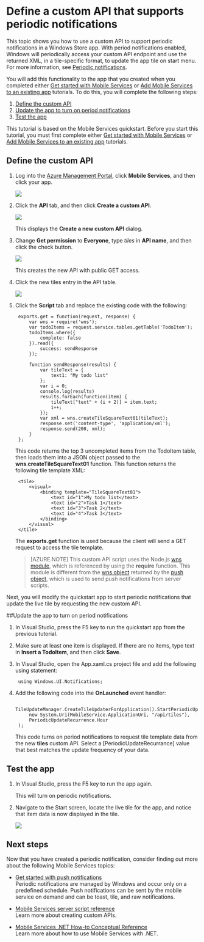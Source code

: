 <properties 
	pageTitle="Define a custom API that supports pull notifications - Azure Mobile Services" 
	description="Learn how to Define a custom API that supports periodic notifications in Windows Store apps that use Azure Mobile Services." 
	services="mobile-services" 
	documentationCenter="windows" 
	authors="ggailey777" 
	manager="dwrede" 
	editor=""/>

<tags 
	ms.service="mobile-services" 
	ms.workload="mobile" 
	ms.tgt_pltfrm="windows" 
	ms.devlang="dotnet" 
	ms.topic="article" 
	ms.date="08/08/2015" 
	ms.author="glenga"/>

# Define a custom API that supports periodic notifications

This topic shows you how to use a custom API to support periodic notifications in a Windows Store app. With period notifications enabled, Windows will periodically access your custom API endpoint and use the returned XML, in a tile-specific format, to update the app tile on start menu. For more information, see [Periodic notifications]. 

You will add this functionality to the app that you created when you completed either [Get started with Mobile Services] or [Add Mobile Services to an existing app] tutorials. To do this, you will complete the following steps:

1. [Define the custom API]
2. [Update the app to turn on period notifications]
3. [Test the app] 

This tutorial is based on the Mobile Services quickstart. Before you start this tutorial, you must first complete either [Get started with Mobile Services] or [Add Mobile Services to an existing app] tutorials.  

## <a name="define-custom-api"></a>Define the custom API

1. Log into the [Azure Management Portal], click **Mobile Services**, and then click your app.

   	![][0]

2. Click the **API** tab, and then click **Create a custom API**.

   	![][1]

	This displays the **Create a new custom API** dialog.

3. Change **Get permission** to **Everyone**, type _tiles_ in **API name**, and then click the check button.

   	![][2]

	This creates the new API with public GET access.

4. Click the new tiles entry in the API table.

	![][3]

5. Click the **Script** tab and replace the existing code with the following:

		exports.get = function(request, response) {
		    var wns = require('wns');
		    var todoItems = request.service.tables.getTable('TodoItem');
		    todoItems.where({
		        complete: false
		    }).read({
		        success: sendResponse
		    });
		
		    function sendResponse(results) {
		        var tileText = {
		            text1: "My todo list"
		        };
		        var i = 0;
		        console.log(results)
		        results.forEach(function(item) {
		            tileText["text" + (i + 2)] = item.text;
		            i++;
		        });
		        var xml = wns.createTileSquareText01(tileText);
		        response.set('content-type', 'application/xml');
		        response.send(200, xml);
		    }
		};

	This code returns the top 3 uncompleted items from the TodoItem table, then loads them into a JSON object passed to the **wns**.**createTileSquareText01** function. This function returns the following tile template XML:

		<tile>
			<visual>
				<binding template="TileSquareText01">
					<text id="1">My todo list</text>
					<text id="2">Task 1</text>
					<text id="3">Task 2</text>
					<text id="4">Task 3</text>
				</binding>
			</visual>
		</tile>

	The **exports.get** function is used because the client will send a GET request to access the tile template.

   	> [AZURE.NOTE] This custom API script uses the Node.js [wns module](http://go.microsoft.com/fwlink/p/?LinkId=306750), which is referenced by using the **require** function. This module is different from the [wns object](http://go.microsoft.com/fwlink/p/?LinkId=260591) returned by the [push object](http://msdn.microsoft.com/library/windowsazure/jj554217.aspx), which is used to send push notifications from server scripts.

Next, you will modify the quickstart app to start periodic notifications that update the live tile by requesting the new custom API.

##<a name="update-app"></a>Update the app to turn on period notifications

1. In Visual Studio, press the F5 key to run the quickstart app from the previous tutorial.

2. Make sure at least one item is displayed. If there are no items, type text in **Insert a TodoItem**, and then click **Save**.

3. In Visual Studio, open the App.xaml.cs project file and add the following using statement:

		using Windows.UI.Notifications;

4. Add the following code into the **OnLaunched** event handler:

        TileUpdateManager.CreateTileUpdaterForApplication().StartPeriodicUpdate(
            new System.Uri(MobileService.ApplicationUri, "/api/tiles"),
            PeriodicUpdateRecurrence.Hour
        );

	This code turns on period notifications to request tile template data from the new **tiles** custom API. Select a [PeriodicUpdateRecurrance] value that best matches the update frequency of your data.

## <a name="test-app"></a>Test the app

1. In Visual Studio, press the F5 key to run the app again.

	This will turn on periodic notifications.

2. Navigate to the Start screen, locate the live tile for the app, and notice that item data is now displayed in the tile.

 	![][4]

## Next steps

Now that you have created a periodic notification, consider finding out more about the following Mobile Services topics:

* [Get started with push notifications]
	<br/>Periodic notifications are managed by Windows and occur only on a predefined schedule. Push notifications can be sent by the mobile service on demand and can be toast, tile, and raw notifications.

* [Mobile Services server script reference]
  <br/>Learn more about creating custom APIs.

* [Mobile Services .NET How-to Conceptual Reference]
  <br/>Learn more about how to use Mobile Services with .NET.

<!-- Anchors. -->
[Define the custom API]: #define-custom-api
[Update the app to turn on period notifications]: #update-app
[Test the app]: #test-app
[Next Steps]: #next-steps

<!-- Images. -->
[0]: ./media/mobile-services-windows-store-dotnet-create-pull-notifications/mobile-services-selection.png
[1]: ./media/mobile-services-windows-store-dotnet-create-pull-notifications/mobile-custom-api-create.png
[2]: ./media/mobile-services-windows-store-dotnet-create-pull-notifications/mobile-custom-api-create-dialog.png
[3]: ./media/mobile-services-windows-store-dotnet-create-pull-notifications/mobile-custom-api-select.png
[4]: ./media/mobile-services-windows-store-dotnet-create-pull-notifications/mobile-custom-api-live-tile.png

<!-- URLs. -->
[Windows Push Notifications & Live Connect]: http://go.microsoft.com/fwlink/?LinkID=257677
[Mobile Services server script reference]: http://go.microsoft.com/fwlink/?LinkId=262293
[My Apps dashboard]: http://go.microsoft.com/fwlink/?LinkId=262039
[Get started with Mobile Services]: mobile-services-javascript-backend-windows-store-dotnet-get-started.md
[Add Mobile Services to an existing app]: ../mobile-services-windows-store-dotnet-get-started.md
[Get started with push notifications]: ../mobile-services-javascript-backend-windows-store-dotnet-get-started-push.md

[Azure Management Portal]: https://manage.windowsazure.com/
[Periodic notifications]: http://msdn.microsoft.com/library/windows/apps/jj150587.aspx

[Mobile Services .NET How-to Conceptual Reference]: mobile-services-windows-dotnet-how-to-use-client-library.md

 